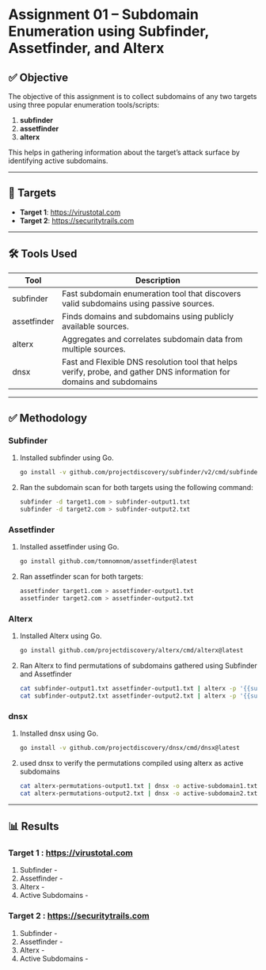 # Assignment 01 – Subdomain Enumeration using Subfinder, Assetfinder, and Alterx

## ✅ Objective
The objective of this assignment is to collect subdomains of any two targets using three popular enumeration tools/scripts:
1. **subfinder**
2. **assetfinder**
3. **alterx**

This helps in gathering information about the target’s attack surface by identifying active subdomains.

---

## 🎯 Targets
- **Target 1**: https://virustotal.com
- **Target 2**: https://securitytrails.com

---

## 🛠 Tools Used

| Tool       | Description |
|------------|--------------|
| subfinder  | Fast subdomain enumeration tool that discovers valid subdomains using passive sources. |
| assetfinder | Finds domains and subdomains using publicly available sources. |
| alterx     | Aggregates and correlates subdomain data from multiple sources. |
| dnsx | Fast and Flexible DNS resolution tool that helps verify, probe, and gather DNS information for domains and subdomains

---

## ✅ Methodology

### Subfinder
1. Installed subfinder using Go.
   ```bash
   go install -v github.com/projectdiscovery/subfinder/v2/cmd/subfinder@latest
   ```  
2. Ran the subdomain scan for both targets using the following command:
   ```bash
   subfinder -d target1.com > subfinder-output1.txt
   subfinder -d target2.com > subfinder-output2.txt
   ```

### Assetfinder
1. Installed assetfinder using Go.
   ```bash
   go install github.com/tomnomnom/assetfinder@latest
   ```
2. Ran assetfinder scan for both targets:
   ```bash
   assetfinder target1.com > assetfinder-output1.txt
   assetfinder target2.com > assetfinder-output2.txt
   ```

### Alterx
1. Installed Alterx using Go.
   ```bash
   go install github.com/projectdiscovery/alterx/cmd/alterx@latest
   ```
2. Ran Alterx to find permutations of subdomains gathered using Subfinder and Assetfinder
   ```bash
   cat subfinder-output1.txt assetfinder-output1.txt | alterx -p '{{sub}}-{{word}}.{{suffix}}' -o alterx-permutations-output1.txt
   cat subfinder-output2.txt assetfinder-output2.txt | alterx -p '{{sub}}-{{word}}.{{suffix}}' -o alterx-permutations-output2.txt
   ```

### dnsx
1. Installed dnsx using Go.
   ```bash
   go install -v github.com/projectdiscovery/dnsx/cmd/dnsx@latest
   ```
2. used dnsx to verify the permutations compiled using alterx as active subdomains
   ```bash
   cat alterx-permutations-output1.txt | dnsx -o active-subdomain1.txt
   cat alterx-permutations-output2.txt | dnsx -o active-subdomain2.txt
   ```
   
---

## 📊 Results

### Target 1 : https://virustotal.com

1. Subfinder -
2. Assetfinder -
3. Alterx - 
4. Active Subdomains -

### Target 2 : https://securitytrails.com

1. Subfinder - 
2. Assetfinder - 
3. Alterx - 
4. Active Subdomains - 
